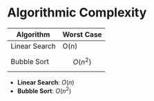 # Algorithmic Complexity

| Algorithm | Worst Case |
|-----------|------------|
|Linear Search | O(n)    |
|Bubble Sort | $$ O(n^2) $$|

* **Linear Search**: $O(n)$
* **Bubble Sort**: $O(n^2)$
